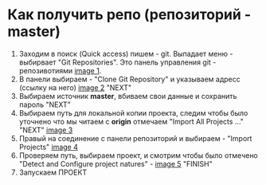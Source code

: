 # Как получить репо (репозиторий - master)
1. Заходим в поиск (Quick access) пишем - git. Выпадает меню - выбирвает "Git Repositories". Это панель управления git - репозивотиями [image 1](./1.jpg).
2. В панели выбираем - "Clone Git Repository" и указываем адресс (ссылку на него) [image 2](./2.jpg) "NEXT"
3. Выбираем источник **master**, вбиваем свои данные и сохранить пароль "NEXT" 
4. Выбираем путь для локальной копии проекта, следим чтобы было уточнено что мы читаем с **origin** отмечаем "Import All Projects ..." "NEXT" [image 3](./3.jpg)
5. Правый на соединение с панели репозиторий и выбираем - "Import Projects" [image 4](./4.jpg)
6. Проверяем путь, выбираем проект, и смотрим чтобы было отмечено "Detect and Configure project natures" -  [image 5](./5.jpg) "FINISH"
7. Запускаем ПРОЕКТ